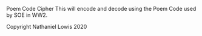 Poem Code Cipher
This will encode and decode using the Poem Code used by SOE in WW2.


Copyright Nathaniel Lowis 2020

